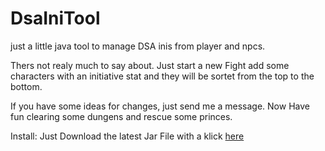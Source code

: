 # DsaIniTool
just a little java tool to manage DSA inis from player and npcs. 

Thers not realy much to say about. Just start a new Fight add some characters with an initiative stat and they will be sortet from the top to the bottom.

If you have some ideas for changes, just send me a message. Now Have fun clearing some dungens and rescue some princes.

Install:
Just Download the latest Jar File with a klick [here](../raw/master/DSA-iniToolBeta.jar)
